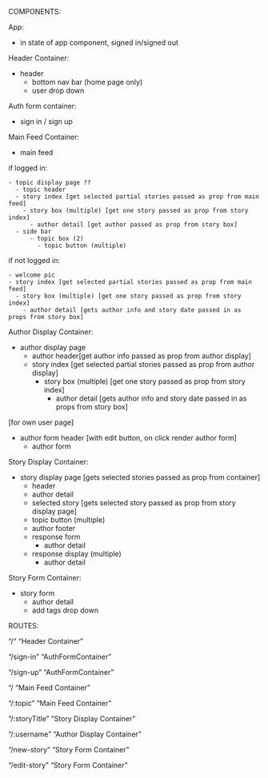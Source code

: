 COMPONENTS:

App:
- in state of app component, signed in/signed out

Header Container:
- header
    - bottom nav bar (home page only)
    - user drop down

Auth form container:
- sign in / sign up

Main Feed Container:

- main feed

if logged in:

    - topic display page ??
      - topic header
      - story index [get selected partial stories passed as prop from main feed]
        - story box (multiple) [get one story passed as prop from story index]
          - author detail [get author passed as prop from story box]
      - side bar
          - topic box (2)
            - topic button (multiple)

if not logged in:

    - welcome pic
    - story index [get selected partial stories passed as prop from main feed]
      - story box (multiple) [get one story passed as prop from story index]
        - author detail [gets author info and story date passed in as props from story box]


Author Display Container:
- author display page
  - author header[get author info passed as prop from author display]
  - story index [get selected partial stories passed as prop from author display]
    - story box (multiple) [get one story passed as prop from story index]
      - author detail [gets author info and story date passed in as props from story box]

[for own user page]
- author form header [with edit button, on click render author form]
  - author form


Story Display Container:
- story display page [gets selected stories passed as prop from container]
  - header
  - author detail
  - selected story [gets selected story passed as prop from story display page]
  -   topic button (multiple)
  -   author footer
  - response form
    - author detail
  - response display (multiple)
    - author detail


Story Form Container:
- story form
  - author detail
  - add tags drop down



ROUTES:


“/“  “Header Container”

“/sign-in”  “AuthFormContainer”

“/sign-up” “AuthFormContainer”

“/ “Main Feed Container”

“/:topic” “Main Feed Container”

“/:storyTitle”   “Story Display Container”

“/:username”  “Author Display Container”

“/new-story” “Story Form Container”

“/edit-story” “Story Form Container”
